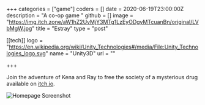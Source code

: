 +++
categories = ["game"]
coders = []
date = 2020-06-19T23:00:00Z
description = "A co-op game "
github = []
image = "https://img.itch.zone/aW1hZ2UvMjY3MTg1LzEyODgyMTcuanBn/original/LVbMgW.jpg"
title = "Estray"
type = "post"

[[tech]]
logo = "https://en.wikipedia.org/wiki/Unity_Technologies#/media/File:Unity_Technologies_logo.svg"
name = "Unity3D"
url = ""

+++


Join the adventure of Kena and Ray to free the society of a mysterious drug available on [itch.io](https://estray.itch.io/estray).

![Homepage Screenshot](https://img.itch.zone/aW1hZ2UvMjY3MTg1LzEyODgyMTcuanBn/original/LVbMgW.jpg "Homepage Screenshot")


